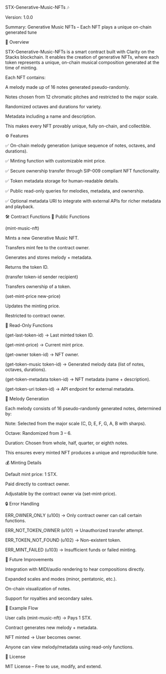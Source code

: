 
STX-Generative-Music-NFTs 🎶

Version: 1.0.0

Summary: Generative Music NFTs – Each NFT plays a unique on-chain generated tune

📖 Overview

STX-Generative-Music-NFTs is a smart contract built with Clarity on the Stacks blockchain.
It enables the creation of generative NFTs, where each token represents a unique, on-chain musical composition generated at the time of minting.

Each NFT contains:

A melody made up of 16 notes generated pseudo-randomly.

Notes chosen from 12 chromatic pitches and restricted to the major scale.

Randomized octaves and durations for variety.

Metadata including a name and description.

This makes every NFT provably unique, fully on-chain, and collectible.

⚙️ Features

✅ On-chain melody generation (unique sequence of notes, octaves, and durations).

✅ Minting function with customizable mint price.

✅ Secure ownership transfer through SIP-009 compliant NFT functionality.

✅ Token metadata storage for human-readable details.

✅ Public read-only queries for melodies, metadata, and ownership.

✅ Optional metadata URI to integrate with external APIs for richer metadata and playback.

🛠️ Contract Functions
🔑 Public Functions

(mint-music-nft)

Mints a new Generative Music NFT.

Transfers mint fee to the contract owner.

Generates and stores melody + metadata.

Returns the token ID.

(transfer token-id sender recipient)

Transfers ownership of a token.

(set-mint-price new-price)

Updates the minting price.

Restricted to contract owner.

👀 Read-Only Functions

(get-last-token-id) → Last minted token ID.

(get-mint-price) → Current mint price.

(get-owner token-id) → NFT owner.

(get-token-music token-id) → Generated melody data (list of notes, octaves, durations).

(get-token-metadata token-id) → NFT metadata (name + description).

(get-token-uri token-id) → API endpoint for external metadata.

🎼 Melody Generation

Each melody consists of 16 pseudo-randomly generated notes, determined by:

Note: Selected from the major scale (C, D, E, F, G, A, B with sharps).

Octave: Randomized from 3 – 6.

Duration: Chosen from whole, half, quarter, or eighth notes.

This ensures every minted NFT produces a unique and reproducible tune.

💰 Minting Details

Default mint price: 1 STX.

Paid directly to contract owner.

Adjustable by the contract owner via (set-mint-price).

🔒 Error Handling

ERR_OWNER_ONLY (u100) → Only contract owner can call certain functions.

ERR_NOT_TOKEN_OWNER (u101) → Unauthorized transfer attempt.

ERR_TOKEN_NOT_FOUND (u102) → Non-existent token.

ERR_MINT_FAILED (u103) → Insufficient funds or failed minting.

🚀 Future Improvements

Integration with MIDI/audio rendering to hear compositions directly.

Expanded scales and modes (minor, pentatonic, etc.).

On-chain visualization of notes.

Support for royalties and secondary sales.

📌 Example Flow

User calls (mint-music-nft) → Pays 1 STX.

Contract generates new melody + metadata.

NFT minted → User becomes owner.

Anyone can view melody/metadata using read-only functions.

📜 License

MIT License – Free to use, modify, and extend.